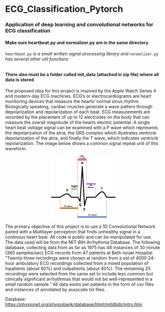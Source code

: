 # ECG_Classification_Pytorch
### Application of deep learning and convolutional networks for ECG classification


#### Make sure heartbeat.py and normalizer.py are in the same directory
###### `heartbeat.py`  is a small written signal processing library and `normalizer.py` has several other util functions

#### There also must be a folder called mit_data (attached in zip file) where all data is stored

The proposed idea for this project is inspired by the Apple Watch Series 4 and modern-day ECG machines. ECG’s or electrocardiograms are heart monitoring devices that measure the hearts’ normal sinus rhythm. Biologically speaking, cardiac muscles generate a wave pattern through depolarization and repolarization of each beat. ECG measurements are recorded by the placement of up to 12 electrodes on the body that can measure the overall magnitude of the hearts electric potential. A single heart beat voltage signal can be examined with a P wave which represents the depolarization of the atria; the QRS complex which illustrates ventricle depolarization of the atria, and finally the T wave, which indicates ventricle repolarization. The image below shows a common signal repeat unit of this waveform. 
​
<p align="center"> 
<img src="heartbeat.png">
</p>
 
The primary objective of this project is to use a 1D Convolutional Network paired with a Multilayer perceptron that finds unhealthy signal in a continous heart beat. All code is public and can be manipulated for use. 
​
​
The data used will be from the MIT-BIH Arrhythmia Database. The following database, collecting data from as far as 1975 has 48 instances of 30 minute (360 samples/sec) ECG records from 47 patients at Beth-Israel Hospital. “Twenty-three recordings were chosen at random from a set of 4000 24-hour ambulatory ECG recordings collected from a mixed population of inpatients (about 60%) and outpatients (about 40%). The remaining 25 recordings were selected from the same set to include less common but clinically significant arrhythmias that would not be well-represented in a small random sample.” All data exists per patients in the form of csv files and instances of annotated by associate txt files.

Database: https://physionet.org/physiobank/database/html/mitdbdir/intro.htm







